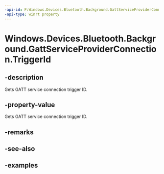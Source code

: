```yaml
---
-api-id: P:Windows.Devices.Bluetooth.Background.GattServiceProviderConnection.TriggerId
-api-type: winrt property
---
```


<!-- Property syntax.
public string TriggerId { get; }
-->

# Windows.Devices.Bluetooth.Background.GattServiceProviderConnection.TriggerId

## -description
Gets GATT service connection trigger ID.

## -property-value
Gets GATT service connection trigger ID.

## -remarks

## -see-also

## -examples

